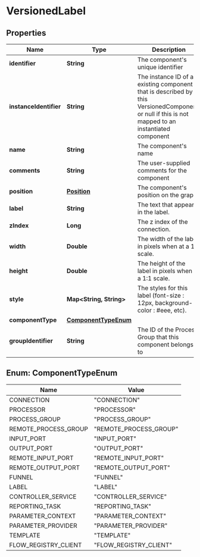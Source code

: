 
# VersionedLabel

## Properties
Name | Type | Description | Notes
------------ | ------------- | ------------- | -------------
**identifier** | **String** | The component&#39;s unique identifier |  [optional]
**instanceIdentifier** | **String** | The instance ID of an existing component that is described by this VersionedComponent, or null if this is not mapped to an instantiated component |  [optional]
**name** | **String** | The component&#39;s name |  [optional]
**comments** | **String** | The user-supplied comments for the component |  [optional]
**position** | [**Position**](Position.md) | The component&#39;s position on the graph |  [optional]
**label** | **String** | The text that appears in the label. |  [optional]
**zIndex** | **Long** | The z index of the connection. |  [optional]
**width** | **Double** | The width of the label in pixels when at a 1:1 scale. |  [optional]
**height** | **Double** | The height of the label in pixels when at a 1:1 scale. |  [optional]
**style** | **Map&lt;String, String&gt;** | The styles for this label (font-size : 12px, background-color : #eee, etc). |  [optional]
**componentType** | [**ComponentTypeEnum**](#ComponentTypeEnum) |  |  [optional]
**groupIdentifier** | **String** | The ID of the Process Group that this component belongs to |  [optional]


<a name="ComponentTypeEnum"></a>
## Enum: ComponentTypeEnum
Name | Value
---- | -----
CONNECTION | &quot;CONNECTION&quot;
PROCESSOR | &quot;PROCESSOR&quot;
PROCESS_GROUP | &quot;PROCESS_GROUP&quot;
REMOTE_PROCESS_GROUP | &quot;REMOTE_PROCESS_GROUP&quot;
INPUT_PORT | &quot;INPUT_PORT&quot;
OUTPUT_PORT | &quot;OUTPUT_PORT&quot;
REMOTE_INPUT_PORT | &quot;REMOTE_INPUT_PORT&quot;
REMOTE_OUTPUT_PORT | &quot;REMOTE_OUTPUT_PORT&quot;
FUNNEL | &quot;FUNNEL&quot;
LABEL | &quot;LABEL&quot;
CONTROLLER_SERVICE | &quot;CONTROLLER_SERVICE&quot;
REPORTING_TASK | &quot;REPORTING_TASK&quot;
PARAMETER_CONTEXT | &quot;PARAMETER_CONTEXT&quot;
PARAMETER_PROVIDER | &quot;PARAMETER_PROVIDER&quot;
TEMPLATE | &quot;TEMPLATE&quot;
FLOW_REGISTRY_CLIENT | &quot;FLOW_REGISTRY_CLIENT&quot;




